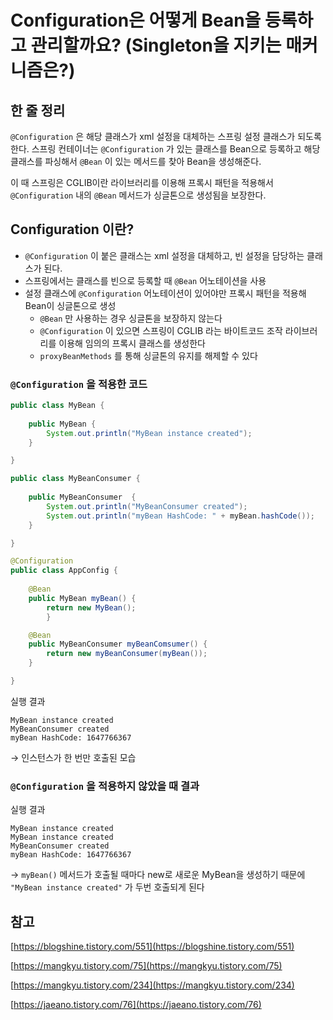 # Configuration은 어떻게 Bean을 등록하고 관리할까요? (Singleton을 지키는 매커니즘은?)

## 한 줄 정리

`@Configuration` 은 해당 클래스가 xml 설정을 대체하는 스프링 설정 클래스가 되도록 한다. 스프링 컨테이너는 `@Configuration` 가 있는 클래스를 Bean으로 등록하고 해당 클래스를 파싱해서 `@Bean` 이 있는 메서드를 찾아 Bean을 생성해준다.

이 때 스프링은 CGLIB이란 라이브러리를 이용해 프록시 패턴을 적용해서 `@Configuration` 내의 `@Bean` 메서드가 싱글톤으로 생성됨을 보장한다.

## Configuration 이란?

- `@Configuration` 이 붙은 클래스는 xml 설정을 대체하고, 빈 설정을 담당하는 클래스가 된다.
- 스프링에서는 클래스를 빈으로 등록할 때 `@Bean` 어노테이션을 사용
- 설정 클래스에 `@Configuration` 어노테이션이 있어야만 프록시 패턴을 적용해 Bean이 싱글톤으로 생성
    - `@Bean` 만 사용하는 경우 싱글톤을 보장하지 않는다
    - `@Configuration` 이 있으면 스프링이 CGLIB 라는 바이트코드 조작 라이브러리를 이용해 임의의 프록시 클래스를 생성한다
    - `proxyBeanMethods` 를 통해 싱글톤의 유지를 해제할 수 있다

### `@Configuration` 을 적용한 코드

```java
public class MyBean {
		
	public MyBean {
		System.out.println("MyBean instance created");
	}

}
```

```java
public class MyBeanConsumer {
		
	public MyBeanConsumer  {
		System.out.println("MyBeanConsumer created");
		System.out.println("myBean HashCode: " + myBean.hashCode());
	}

}
```

```java
@Configuration
public class AppConfig {
		
	@Bean
	public MyBean myBean() {
		return new MyBean();
		}

	@Bean
	public MyBeanConsumer myBeanComsumer() {
		return new myBeanConsumer(myBean());
	}

}
```

실행 결과

```
MyBean instance created
MyBeanConsumer created
myBean HashCode: 1647766367
```

→ 인스턴스가 한 번만 호출된 모습

### `@Configuration` 을 적용하지 않았을 때 결과

실행 결과

```
MyBean instance created
MyBean instance created
MyBeanConsumer created
myBean HashCode: 1647766367
```

→ `myBean()` 메서드가 호출될 때마다 new로 새로운 MyBean을 생성하기 때문에 `"MyBean instance created"` 가 두번 호출되게 된다


## 참고

[https://blogshine.tistory.com/551](https://blogshine.tistory.com/551)

[https://mangkyu.tistory.com/75](https://mangkyu.tistory.com/75)

[https://mangkyu.tistory.com/234](https://mangkyu.tistory.com/234)

[https://jaeano.tistory.com/76](https://jaeano.tistory.com/76)
